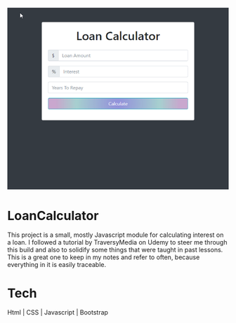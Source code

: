 ![pageGif](https://github.com/paolourciullo/LoanCalculator/blob/main/DqDvq3YefO.gif)


# LoanCalculator
This project is a small, mostly Javascript module for calculating interest on a loan.  I followed a tutorial by TraversyMedia on Udemy to steer me through this build and also to solidify some things that were taught in past lessons.  This is a great one to keep in my notes and refer to often, because everything in it is easily traceable.

# Tech
Html | CSS | Javascript | Bootstrap
